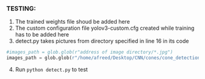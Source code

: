 
### TESTING:

1) The trained weights file shoud be added here 
2) The custom configuration file yolov3-custom.cfg created while training has to be added here
3) detect.py takes pictures from directory specified in line 16 in its code
```python
#images_path = glob.glob(r"address of image directory/*.jpg")
images_path = glob.glob(r"/home/afreed/Desktop/CNN/cones/cone_detection/*.jpg")
```
4) Run ``` python detect.py ``` to test

